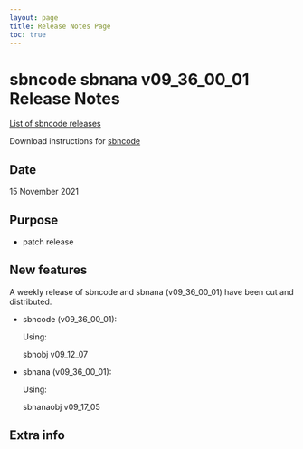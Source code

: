 ```yaml
---
layout: page
title: Release Notes Page
toc: true
---
```


sbncode sbnana v09_36_00_01 Release Notes
=======================================================================================

[List of sbncode releases](https://github.com/SBNSoftware/SBNSoftware.github.io/tree/master/AnalysisInfrastructure/Releases)

Download instructions for [sbncode]()

Date
---------------------------------------------------
15 November 2021

Purpose
---------------------------------------------------
* patch release

New features
---------------------------------------------------
A weekly release of sbncode and sbnana (v09_36_00_01) have been cut and distributed.

* sbncode (v09_36_00_01):

	Using:

  sbnobj           v09_12_07


* sbnana (v09_36_00_01):

	Using:

	sbnanaobj        v09_17_05



Extra info
---------------------------------------------------
